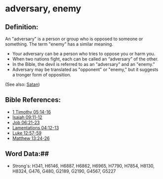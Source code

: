 # adversary, enemy #

## Definition: ##

An "adversary" is a person or group who is opposed to someone or something. The term "enemy" has a similar meaning.

 * Your adversary can be a person who tries to oppose you or harm you. 
 * When two nations fight, each can be called an “adversary” of the other.
 * In the Bible, the devil is referred to as an "adversary" and an "enemy."
 * Adversary may be translated as "opponent" or "enemy," but it suggests a tronger form of opposition.

(See also: [Satan](../kt/satan.md))

## Bible References: ##

* [1 Timothy 05:14-16](rc://en/tn/help/1ti/05/14)
* [Isaiah 09:11-12](rc://en/tn/help/isa/09/11)
* [Job 06:21-23](rc://en/tn/help/job/06/21)
* [Lamentations 04:12-13](rc://en/tn/help/lam/04/12)
* [Luke 12:57-59](rc://en/tn/help/luk/12/57)
* [Matthew 13:24-26](rc://en/tn/help/mat/13/24)

## Word Data:##

* Strong's: H341, H6146, H6887, H6862, H6965, H7790, H7854, H8130, H8324, G476, G480, G2189, G2190, G4567, G5227

